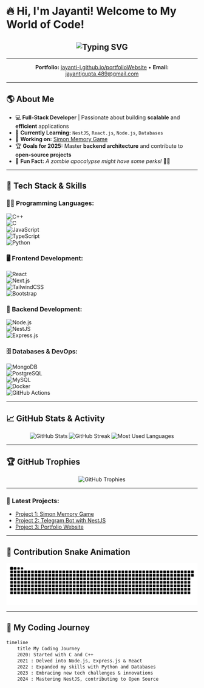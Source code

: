 # 🔥 Hi, I'm Jayanti! Welcome to My World of Code!

<h2 align="center">
  <img src="https://readme-typing-svg.herokuapp.com?font=Fira+Code&duration=4000&pause=1000&color=36C486&center=true&vCenter=true&width=800&lines=Hi%2C+I'm+Jayanti!;Full-Stack+Developer+%7C+Tech+Enthusiast;Welcome+to+My+Coding+Universe!;Let's+Build+Something+Awesome!+🚀" alt="Typing SVG" />
</h2>

---
<!-- Portfolio & Intro -->
<div align="center">
  <p>
    <b>Portfolio:</b> <a href="https://jayanti-j.github.io/portfolioWebsite/">jayanti-j.github.io/portfolioWebsite</a> • 
    <b>Email:</b> <a href="mailto:jayantigupta.489@gmail.com">jayantigupta.489@gmail.com</a>
  </p>
</div>

---

## 🌎 About Me  

- 💻 **Full-Stack Developer** | Passionate about building **scalable** and **efficient** applications  
- 🌱 **Currently Learning:** `NestJS`, `React.js`, `Node.js`, `Databases`  
- 🚀 **Working on:** [Simon Memory Game](https://github.com/Jayanti-j/simon_memory_game)  
- 🏆 **Goals for 2025:** Master **backend architecture** and contribute to **open-source projects**  
- 🎯 **Fun Fact:** *A zombie apocalypse might have some perks!* 🧟‍♀️  

---

## 🚀 Tech Stack & Skills  

### 👨‍💻 Programming Languages:  
![C++](https://img.shields.io/badge/C++-00599C?style=for-the-badge&logo=c%2B%2B&logoColor=white)  
![C](https://img.shields.io/badge/C-00599C?style=for-the-badge&logo=c&logoColor=white)  
![JavaScript](https://img.shields.io/badge/JavaScript-F7DF1E?style=for-the-badge&logo=javascript&logoColor=black)  
![TypeScript](https://img.shields.io/badge/TypeScript-007ACC?style=for-the-badge&logo=typescript&logoColor=white)  
![Python](https://img.shields.io/badge/Python-3776AB?style=for-the-badge&logo=python&logoColor=white)  

### 🖥️ Frontend Development:  
![React](https://img.shields.io/badge/React-61DAFB?style=for-the-badge&logo=react&logoColor=black)  
![Next.js](https://img.shields.io/badge/Next.js-000000?style=for-the-badge&logo=next.js&logoColor=white)  
![TailwindCSS](https://img.shields.io/badge/TailwindCSS-38B2AC?style=for-the-badge&logo=tailwind-css&logoColor=white)  
![Bootstrap](https://img.shields.io/badge/Bootstrap-8A2BE2?style=for-the-badge&logo=bootstrap&logoColor=white)  

### 📡 Backend Development:  
![Node.js](https://img.shields.io/badge/Node.js-339933?style=for-the-badge&logo=node-dot-js&logoColor=white)  
![NestJS](https://img.shields.io/badge/NestJS-E0234E?style=for-the-badge&logo=nestjs&logoColor=white)  
![Express.js](https://img.shields.io/badge/Express.js-404D59?style=for-the-badge&logo=express&logoColor=white)  

### 🗄️ Databases & DevOps:  
![MongoDB](https://img.shields.io/badge/MongoDB-47A248?style=for-the-badge&logo=mongodb&logoColor=white)  
![PostgreSQL](https://img.shields.io/badge/PostgreSQL-336791?style=for-the-badge&logo=postgresql&logoColor=white)  
![MySQL](https://img.shields.io/badge/MySQL-4479A1?style=for-the-badge&logo=mysql&logoColor=white)  
![Docker](https://img.shields.io/badge/Docker-2496ED?style=for-the-badge&logo=docker&logoColor=white)  
![GitHub Actions](https://img.shields.io/badge/GitHub_Actions-2088FF?style=for-the-badge&logo=github-actions&logoColor=white)  

---

## 📈 GitHub Stats & Activity  

<div align="center">
  <img src="https://github-readme-stats.vercel.app/api?username=Jayanti-j&show_icons=true&theme=radical&hide_border=false" alt="GitHub Stats" height="170" />
  <img src="https://github-readme-streak-stats.herokuapp.com/?user=Jayanti-j&theme=radical&hide_border=false" alt="GitHub Streak" height="170" />
  <img src="https://github-readme-stats.vercel.app/api/top-langs?username=Jayanti-j&layout=compact&theme=radical&hide_border=false" height="170" alt="Most Used Languages" />
</div>  

---

## 🏆 GitHub Trophies  

<div align="center">
  <img src="https://github-profile-trophy.vercel.app/?username=Jayanti-j&theme=gruvbox&no-frame=true&row=1&column=6" alt="GitHub Trophies" />
</div>  

---

<!-- Latest Projects Section -->
### 🚀 Latest Projects:
- [Project 1: Simon Memory Game](https://github.com/Jayanti-j/simon_memory_game)
- [Project 2: Telegram Bot with NestJS](https://github.com/Jayanti-j/telegram-nestjs-bot)
- [Project 3: Portfolio Website](https://jayanti-j.github.io/portfolioWebsite/)

---

## 🐍 Contribution Snake Animation  

<div align="center">
  <img src="https://raw.githubusercontent.com/Jayanti-j/Jayanti-j/output/snake.svg" alt="Contribution Snake Animation" />
</div>  

---

## 📅 My Coding Journey  

```mermaid
timeline
    title My Coding Journey
    2020: Started with C and C++
    2021 : Delved into Node.js, Express.js & React
    2022 : Expanded my skills with Python and Databases
    2023 : Embracing new tech challenges & innovations
    2024 : Mastering NestJS, contributing to Open Source


